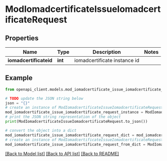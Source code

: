 # ModIomadcertificateIssueIomadcertificateRequest


## Properties

Name | Type | Description | Notes
------------ | ------------- | ------------- | -------------
**iomadcertificateid** | **int** | iomadcertificate instance id | 

## Example

```python
from openapi_client.models.mod_iomadcertificate_issue_iomadcertificate_request import ModIomadcertificateIssueIomadcertificateRequest

# TODO update the JSON string below
json = "{}"
# create an instance of ModIomadcertificateIssueIomadcertificateRequest from a JSON string
mod_iomadcertificate_issue_iomadcertificate_request_instance = ModIomadcertificateIssueIomadcertificateRequest.from_json(json)
# print the JSON string representation of the object
print(ModIomadcertificateIssueIomadcertificateRequest.to_json())

# convert the object into a dict
mod_iomadcertificate_issue_iomadcertificate_request_dict = mod_iomadcertificate_issue_iomadcertificate_request_instance.to_dict()
# create an instance of ModIomadcertificateIssueIomadcertificateRequest from a dict
mod_iomadcertificate_issue_iomadcertificate_request_from_dict = ModIomadcertificateIssueIomadcertificateRequest.from_dict(mod_iomadcertificate_issue_iomadcertificate_request_dict)
```
[[Back to Model list]](../README.md#documentation-for-models) [[Back to API list]](../README.md#documentation-for-api-endpoints) [[Back to README]](../README.md)


